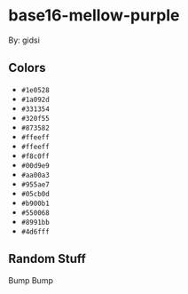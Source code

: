 # base16-mellow-purple

By: gidsi

## Colors

* `#1e0528`
* `#1a092d`
* `#331354`
* `#320f55`
* `#873582`
* `#ffeeff`
* `#ffeeff`
* `#f8c0ff`
* `#00d9e9`
* `#aa00a3`
* `#955ae7`
* `#05cb0d`
* `#b900b1`
* `#550068`
* `#8991bb`
* `#4d6fff`

## Random Stuff

Bump
Bump
